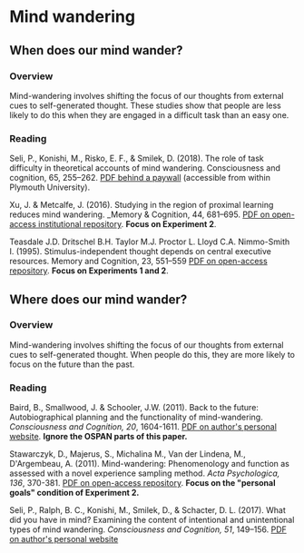 # Mind wandering

## When does our mind wander?

### Overview

Mind-wandering involves shifting the focus of our thoughts from external cues to self-generated thought. These studies show that people are less likely to do this when they are engaged in a difficult task than an easy one. 

### Reading

Seli, P., Konishi, M., Risko, E. F., & Smilek, D. (2018). The role of task difficulty in theoretical accounts of mind wandering. Consciousness and cognition, 65, 255–262. [PDF behind a paywall](https://www.sciencedirect.com/science/article/pii/S1053810018301892) (accessible from within Plymouth University).

Xu, J. & Metcalfe, J. (2016). Studying in the region of proximal learning
reduces mind wandering. _Memory & Cognition, 44, 681–695.  [PDF on open-access institutional
repository](http://www.columbia.edu/cu/psychology/metcalfe/PDFs/XuMetcalfe2016.pdf). **Focus on Experiment 2**.

Teasdale J.D. Dritschel B.H. Taylor M.J. Proctor L. Lloyd C.A. Nimmo-Smith I. (1995). Stimulus-independent thought depends on central executive resources. Memory and Cognition, 23, 551–559 [PDF on open-access repository](https://www.researchgate.net/publication/15723342_Stimulus-independent_thought_depends_on_central_executive_resources). **Focus on Experiments 1 and 2**.

## Where does our mind wander?

### Overview

Mind-wandering involves shifting the focus of our thoughts from external cues to self-generated thought. When people do this, they are more likely to focus on the future than the past.

### Reading

Baird, B., Smallwood, J. & Schooler, J.W. (2011). Back to the future: Autobiographical planning and the functionality of mind-wandering. _Consciousness and Cognition, 20_, 1604-1611. [PDF on author's personal website](https://labs.psych.ucsb.edu/schooler/jonathan/sites/labs.psych.ucsb.edu.schooler.jonathan/files/pubs/back_to_the_future.pdf). **Ignore the OSPAN parts of this paper.**

Stawarczyk, D., Majerus, S., Michalina M., Van der Lindena, M., D'Argembeau, A. (2011). Mind-wandering: Phenomenology and function as assessed with a novel experience sampling method. _Acta Psychologica, 136_, 370-381. [PDF on open-access repository](https://www.researchgate.net/publication/50195530_Mind-wandering_Phenomenology_and_function_as_assessed_with_a_novel_experience_sampling_method). **Focus on the "personal goals" condition of Experiment 2.**

Seli, P., Ralph, B. C., Konishi, M., Smilek, D., & Schacter, D. L. (2017). What did you have in mind? Examining the content of intentional and unintentional types of mind wandering. _Consciousness and Cognition, 51_, 149–156. [PDF on author's personal website](https://scholar.harvard.edu/files/schacterlab/files/1-s2.0-s1053810017300132-main.pdf)




